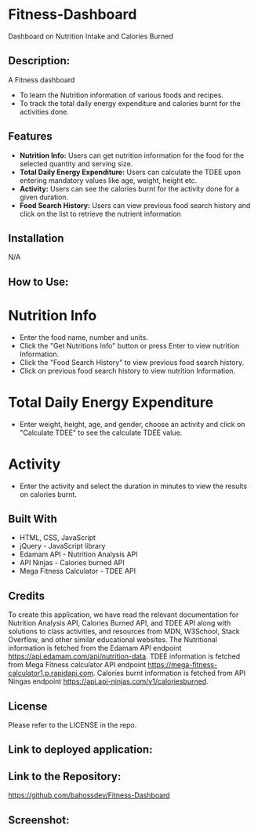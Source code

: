 # Fitness-Dashboard

Dashboard on Nutrition Intake and Calories Burned

## Description:

A Fitness dashboard

- To learn the Nutrition information of various foods and recipes.
- To track the total daily energy expenditure and calories burnt for the activities done.

## Features

- **Nutrition Info:** Users can get nutrition information for the food for the selected quantity and serving size.
- **Total Daily Energy Expenditure:** Users can calculate the TDEE upon entering mandatory values like age, weight, height etc.
- **Activity:** Users can see the calories burnt for the activity done for a given duration.
- **Food Search History:** Users can view previous food search history and click on the list to retrieve the nutrient information

## Installation

N/A

## How to Use:

# Nutrition Info

- Enter the food name, number and units.
- Click the "Get Nutritions Info" button or press Enter to view nutrition Information.
- Click the "Food Search History" to view previous food search history.
- Click on previous food search history to view nutrition Information.

# Total Daily Energy Expenditure

- Enter weight, height, age, and gender, choose an activity and click on "Calculate TDEE" to see the calculate TDEE value.

# Activity

- Enter the activity and select the duration in minutes to view the results on calories burnt.

## Built With

- HTML, CSS, JavaScript
- jQuery - JavaScript library
- Edamam API - Nutrition Analysis API
- API Ninjas - Calories burned API
- Mega Fitness Calculator - TDEE API

## Credits

To create this application, we have read the relevant documentation for Nutrition Analysis API, Calories Burned API, and TDEE API along with solutions to class activities, and resources from MDN, W3School, Stack Overflow, and other similar educational websites. The Nutritional information is fetched from the Edamam API endpoint https://api.edamam.com/api/nutrition-data. TDEE information is fetched from Mega Fitness calculator API endpoint https://mega-fitness-calculator1.p.rapidapi.com. Calories burnt information is fetched from API Ningas endpoint https://api.api-ninjas.com/v1/caloriesburned.

## License

Please refer to the LICENSE in the repo.

## Link to deployed application:

## Link to the Repository:

https://github.com/bahossdev/Fitness-Dashboard

## Screenshot:
